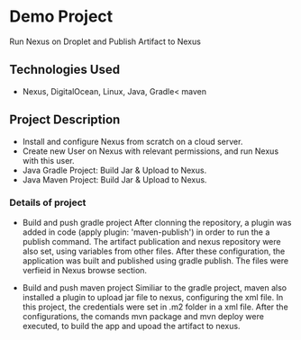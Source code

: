 # Demo Project

Run Nexus on Droplet and Publish Artifact to Nexus

## Technologies Used

- Nexus, DigitalOcean, Linux, Java, Gradle< maven

## Project Description

- Install and configure Nexus from scratch on a cloud server.
- Create new User on Nexus with relevant permissions, and run Nexus with this user.
- Java Gradle Project: Build Jar & Upload to Nexus.
- Java Maven Project: Build Jar & Upload to Nexus.

### Details of project

- Build and push gradle project
  After clonning the repository, a plugin was added in code (apply plugin: 'maven-publish') in order to run the a publish command. The artifact publication and nexus repository were also set, using variables from other files. After these configuration, the application was built and published using gradle publish. The files were verfieid in Nexus browse section.

- Build and push maven project
  Similiar to the gradle project, maven also installed a plugin to upload jar file to nexus, configuring the xml file. In this project, the credentials were set in .m2 folder in a xml file. After the configurations, the comands mvn package and mvn deploy were executed, to build the app and upoad the artifact to nexus.


